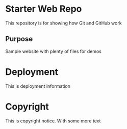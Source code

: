 # Starter Web Repo

This repository is for showing how Git and GitHub work

## Purpose

Sample website with plenty of files for demos

# Deployment

This is deployment information


# Copyright

This is copyright notice. With some more text